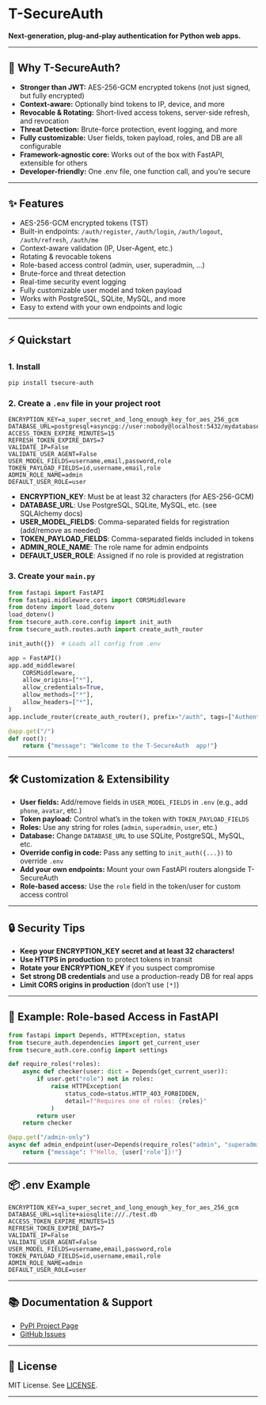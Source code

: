 # T-SecureAuth

**Next-generation, plug-and-play authentication for Python web apps.**

---

## 🚀 Why T-SecureAuth?

- **Stronger than JWT:** AES-256-GCM encrypted tokens (not just signed, but fully encrypted)
- **Context-aware:** Optionally bind tokens to IP, device, and more
- **Revocable & Rotating:** Short-lived access tokens, server-side refresh, and revocation
- **Threat Detection:** Brute-force protection, event logging, and more
- **Fully customizable:** User fields, token payload, roles, and DB are all configurable
- **Framework-agnostic core:** Works out of the box with FastAPI, extensible for others
- **Developer-friendly:** One .env file, one function call, and you’re secure

---

## ✨ Features

- AES-256-GCM encrypted tokens (TST)
- Built-in endpoints: `/auth/register`, `/auth/login`, `/auth/logout`, `/auth/refresh`, `/auth/me`
- Context-aware validation (IP, User-Agent, etc.)
- Rotating & revocable tokens
- Role-based access control (admin, user, superadmin, ...)
- Brute-force and threat detection
- Real-time security event logging
- Fully customizable user model and token payload
- Works with PostgreSQL, SQLite, MySQL, and more
- Easy to extend with your own endpoints and logic

---

## ⚡ Quickstart

### 1. Install

```bash
pip install tsecure-auth
```

### 2. Create a `.env` file in your project root

```
ENCRYPTION_KEY=a_super_secret_and_long_enough_key_for_aes_256_gcm
DATABASE_URL=postgresql+asyncpg://user:nobody@localhost:5432/mydatabase
ACCESS_TOKEN_EXPIRE_MINUTES=15
REFRESH_TOKEN_EXPIRE_DAYS=7
VALIDATE_IP=False
VALIDATE_USER_AGENT=False
USER_MODEL_FIELDS=username,email,password,role
TOKEN_PAYLOAD_FIELDS=id,username,email,role
ADMIN_ROLE_NAME=admin
DEFAULT_USER_ROLE=user
```

- **ENCRYPTION_KEY**: Must be at least 32 characters (for AES-256-GCM)
- **DATABASE_URL**: Use PostgreSQL, SQLite, MySQL, etc. (see SQLAlchemy docs)
- **USER_MODEL_FIELDS**: Comma-separated fields for registration (add/remove as needed)
- **TOKEN_PAYLOAD_FIELDS**: Comma-separated fields included in tokens
- **ADMIN_ROLE_NAME**: The role name for admin endpoints
- **DEFAULT_USER_ROLE**: Assigned if no role is provided at registration

### 3. Create your `main.py`

```python
from fastapi import FastAPI
from fastapi.middleware.cors import CORSMiddleware
from dotenv import load_dotenv
load_dotenv()
from tsecure_auth.core.config import init_auth
from tsecure_auth.routes.auth import create_auth_router

init_auth({})  # Loads all config from .env

app = FastAPI()
app.add_middleware(
    CORSMiddleware,
    allow_origins=["*"],
    allow_credentials=True,
    allow_methods=["*"],
    allow_headers=["*"],
)
app.include_router(create_auth_router(), prefix="/auth", tags=["Authentication"])

@app.get("/")
def root():
    return {"message": "Welcome to the T-SecureAuth  app!"}
```

---

## 🛠️ Customization & Extensibility

- **User fields:** Add/remove fields in `USER_MODEL_FIELDS` in `.env` (e.g., add `phone`, `avatar`, etc.)
- **Token payload:** Control what’s in the token with `TOKEN_PAYLOAD_FIELDS`
- **Roles:** Use any string for roles (`admin`, `superadmin`, `user`, etc.)
- **Database:** Change `DATABASE_URL` to use SQLite, PostgreSQL, MySQL, etc.
- **Override config in code:** Pass any setting to `init_auth({...})` to override `.env`
- **Add your own endpoints:** Mount your own FastAPI routers alongside T-SecureAuth
- **Role-based access:** Use the `role` field in the token/user for custom access control

---

## 🔒 Security Tips

- **Keep your ENCRYPTION_KEY secret and at least 32 characters!**
- **Use HTTPS in production** to protect tokens in transit
- **Rotate your ENCRYPTION_KEY** if you suspect compromise
- **Set strong DB credentials** and use a production-ready DB for real apps
- **Limit CORS origins in production** (don’t use `[*]`)

---

## 🧩 Example: Role-based Access in FastAPI

```python
from fastapi import Depends, HTTPException, status
from tsecure_auth.dependencies import get_current_user
from tsecure_auth.core.config import settings

def require_roles(*roles):
    async def checker(user: dict = Depends(get_current_user)):
        if user.get("role") not in roles:
            raise HTTPException(
                status_code=status.HTTP_403_FORBIDDEN,
                detail=f"Requires one of roles: {roles}"
            )
        return user
    return checker

@app.get("/admin-only")
async def admin_endpoint(user=Depends(require_roles("admin", "superadmin"))):
    return {"message": f"Hello, {user['role']}!"}
```

---

## 📦 .env Example

```
ENCRYPTION_KEY=a_super_secret_and_long_enough_key_for_aes_256_gcm
DATABASE_URL=sqlite+aiosqlite:///./test.db
ACCESS_TOKEN_EXPIRE_MINUTES=15
REFRESH_TOKEN_EXPIRE_DAYS=7
VALIDATE_IP=False
VALIDATE_USER_AGENT=False
USER_MODEL_FIELDS=username,email,password,role
TOKEN_PAYLOAD_FIELDS=id,username,email,role
ADMIN_ROLE_NAME=admin
DEFAULT_USER_ROLE=user
```

---

## 📚 Documentation & Support

- [PyPI Project Page](https://pypi.org/project/tsecure-auth/)
- [GitHub Issues](https://github.com/Temu-Lala/tsecure-auth-TST-.git) 

---

## 📝 License

MIT License. See [LICENSE](./LICENSE).

---

